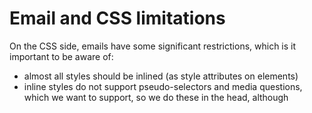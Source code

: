 # Email and CSS limitations

On the CSS side, emails have some significant restrictions, which is it
important to be aware of:

- almost all styles should be inlined (as style attributes on elements)
- inline styles do not support pseudo-selectors and media questions, which we
    want to support, so we do these in the head, although <style> in the head is
    not universally supported
- modern layout approaches (flex/grid) are not supported so stick to tables
- there are various limitations about where you can use padding

Specifically, for layout:

- only use tables for layout
- set width on `table` elements
- set padding on `td` elements
- avoid margin (it is unreliable on some older Outlook versions)
- you can do 'responsive design' by using the 'fluid hybrid' technique (see
    [here](https://www.emailonacid.com/blog/article/email-development/a-fluid-hybrid-design-primer/)).
    Essentially, you use nested tables with `width: 100%` and `max-width: 100px`
    (e.g.). Note, a hack is required for Outlook.

To help stick to these, specific typings have been added to constrain CSS
property use - for example `tableCSS`, which differs from `tdCSS` and so on. See
the `css.ts` file for all available here.

Useful reading:

- [CSS in emails - Campaign Monitor](https://www.campaignmonitor.com/css/)
- [How to code emails for outlook 2016 - Email on acid](https://www.emailonacid.com/blog/article/email-development/how-to-code-emails-for-outlook-2016/)
- [Fluid hybrid design primer - Email on acid](https://www.emailonacid.com/blog/article/email-development/a-fluid-hybrid-design-primer/)
- [Useful bug fix snippets- Litmus](https://litmus.com/community/snippets)
- [Working with email on frontend - The Guardian Github](https://github.com/guardian/frontend/blob/main/docs/03-dev-howtos/17-working-with-emails.md#email-rendering)
- [Example of a Guardian email front - Guardian Film Today](https://www.theguardian.com/email/film-today)

## Special fixes

### Fix #1 - Lotus Notes 8.5 - missing background-color in the footer section.

To fix the problem with the missing background-color on Lotus Notes 8.5, we had to remove inline CSS style which
was setting a 'background-color' to '#333333' and move this styling to 'bgcolor' attribute.
According to Campaign Monitor CSS support (https://www.campaignmonitor.com/css/color-background/background-color/)
background-color is partially supported on the table, which would normally work correctly. However, in the inline styles we were also
adding styles for 'background-repeat', 'background-position' and 'background-image', and all of the above inline styles are not supported in Lotus Notes 8.5.
Because of that, Lotus Notes 8.5 was stripping out all of the inline styles, including 'background-color', which would normally work fine.

More details on the PR can be found here: https://github.com/guardian/editorial-emails/pull/16
